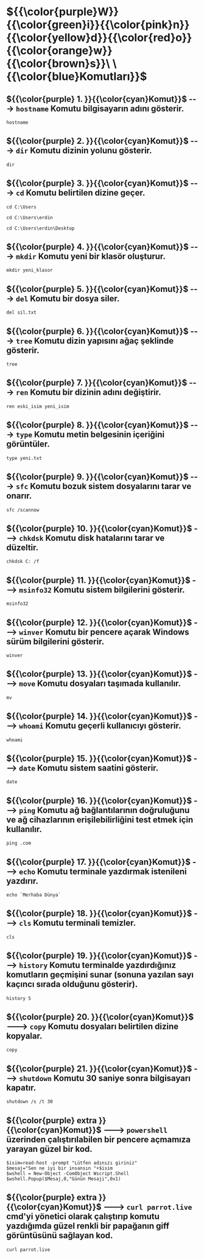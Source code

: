 # ${{\color{purple}W}}\{{\color{green}i}}\{{\color{pink}n}}\{{\color{yellow}d}}\{{\color{red}o}}\{{\color{orange}w}}\{{\color{brown}s}}\ \ \{{\color{blue}Komutları}}$
## ${{\color{purple} 1. }}\{{\color{cyan}Komut}}$ ---> `hostname` Komutu bilgisayarın adını gösterir.
```shell
hostname 
```
## ${{\color{purple} 2. }}\{{\color{cyan}Komut}}$  ---> `dir` Komutu dizinin yolunu gösterir.
```shell
dir  
```
## ${{\color{purple} 3. }}\{{\color{cyan}Komut}}$  ---> `cd` Komutu belirtilen dizine geçer.
```shell
cd C:\Users
```
```shell
cd C:\Users\erdin
```
```shell
cd C:\Users\erdin\Desktop
```
## ${{\color{purple} 4. }}\{{\color{cyan}Komut}}$  ---> `mkdir` Komutu yeni bir klasör oluşturur.
```shell
mkdir yeni_klasor  
```

## ${{\color{purple} 5. }}\{{\color{cyan}Komut}}$  ---> `del` Komutu bir dosya siler.
```shell
del sil.txt 
```

## ${{\color{purple} 6. }}\{{\color{cyan}Komut}}$  ---> `tree` Komutu dizin yapısını ağaç şeklinde gösterir.
```shell
tree
```

## ${{\color{purple} 7. }}\{{\color{cyan}Komut}}$  ---> `ren` Komutu bir dizinin adını değiştirir.
```shell
ren eski_isim yeni_isim
```

## ${{\color{purple} 8. }}\{{\color{cyan}Komut}}$  ---> `type` Komutu metin belgesinin içeriğini görüntüler.
```shell
type yeni.txt
```

## ${{\color{purple} 9. }}\{{\color{cyan}Komut}}$  ---> `sfc` Komutu bozuk sistem dosyalarını tarar ve onarır.
```shell
sfc /scannow
```

## ${{\color{purple} 10. }}\{{\color{cyan}Komut}}$  ---> `chkdsk` Komutu disk hatalarını tarar ve düzeltir.
```shell
chkdsk C: /f
```

## ${{\color{purple} 11. }}\{{\color{cyan}Komut}}$  ---> `msinfo32` Komutu sistem bilgilerini gösterir. 
```shell
msinfo32
```

## ${{\color{purple} 12. }}\{{\color{cyan}Komut}}$  ---> `winver` Komutu  bir pencere açarak Windows sürüm bilgilerini gösterir.
```shell
winver
```

## ${{\color{purple} 13. }}\{{\color{cyan}Komut}}$  ---> `move` Komutu dosyaları taşımada kullanılır.
```shell
mv 
```

## ${{\color{purple} 14. }}\{{\color{cyan}Komut}}$  ---> `whoami` Komutu geçerli kullanıcıyı gösterir.
```shell
whoami  
```

## ${{\color{purple} 15. }}\{{\color{cyan}Komut}}$  ---> `date` Komutu sistem saatini gösterir.
```shell
date 
```

## ${{\color{purple} 16. }}\{{\color{cyan}Komut}}$  ---> `ping` Komutu ağ bağlantılarının doğruluğunu ve ağ cihazlarının erişilebilirliğini test etmek için kullanılır.
```shell
ping .com 
```

## ${{\color{purple} 17. }}\{{\color{cyan}Komut}}$  ---> `echo` Komutu terminale yazdırmak istenileni yazdırır.
```shell
echo `Merhaba Dünya`
```

## ${{\color{purple} 18. }}\{{\color{cyan}Komut}}$  ---> `cls` Komutu terminali temizler.
```shell
cls
```

## ${{\color{purple} 19. }}\{{\color{cyan}Komut}}$  ---> `history` Komutu terminalde yazdırdığınız komutların geçmişini sunar (sonuna yazılan sayı kaçıncı sırada olduğunu gösterir).
```shell
history 5
```

## ${{\color{purple} 20. }}\{{\color{cyan}Komut}}$  ---> `copy` Komutu dosyaları belirtilen dizine kopyalar.
```shell
copy
```

## ${{\color{purple} 21. }}\{{\color{cyan}Komut}}$  ---> `shutdown` Komutu 30 saniye sonra bilgisayarı kapatır.
```shell
shutdown /s /t 30
```

## ${{\color{purple} extra }}\{{\color{cyan}Komut}}$  ---> `powershell` üzerinden çalıştırılabilen bir pencere açmamıza yarayan güzel bir kod.
```shell
$isim=read-host -prompt "Lütfen adınızı giriniz"
$mesaj="Sen ne iyi bir insansın "+$isim
$wshell = New-Object -ComObject Wscript.Shell
$wshell.Popup($Mesaj,0,"Günün Mesaji",0x1)
```

## ${{\color{purple} extra }}\{{\color{cyan}Komut}}$  ---> `curl parrot.live` cmd'yi yönetici olarak çalıştırıp komutu yazdığımda güzel renkli bir papağanın giff görüntüsünü sağlayan kod.
```shell
curl parrot.live
```
